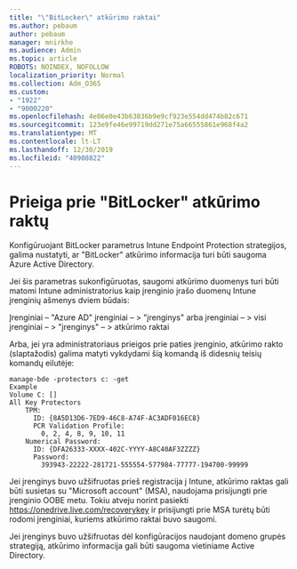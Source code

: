 ```yaml
---
title: "\"BitLocker\" atkūrimo raktai"
ms.author: pebaum
author: pebaum
manager: mnirkhe
ms.audience: Admin
ms.topic: article
ROBOTS: NOINDEX, NOFOLLOW
localization_priority: Normal
ms.collection: Adm_O365
ms.custom:
- "1922"
- "9000220"
ms.openlocfilehash: 4e06e0e43b63836b9e9cf923e554dd474b82c671
ms.sourcegitcommit: 123e9fe46e99719dd271e75a66555861e968f4a2
ms.translationtype: MT
ms.contentlocale: lt-LT
ms.lasthandoff: 12/30/2019
ms.locfileid: "40908822"
---
```

# <a name="accessing-bitlocker-recovery-keys"></a>Prieiga prie "BitLocker" atkūrimo raktų

Konfigūruojant BitLocker parametrus Intune Endpoint Protection strategijos, galima nustatyti, ar "BitLocker" atkūrimo informacija turi būti saugoma Azure Active Directory.

Jei šis parametras sukonfigūruotas, saugomi atkūrimo duomenys turi būti matomi Intune administratorius kaip įrenginio įrašo duomenų Intune įrenginių ašmenys dviem būdais:

Įrenginiai – "Azure AD" įrenginiai – > "įrenginys" arba įrenginiai – > visi įrenginiai – > "įrenginys" – > atkūrimo raktai

Arba, jei yra administratoriaus prieigos prie paties įrenginio, atkūrimo rakto (slaptažodis) galima matyti vykdydami šią komandą iš didesnių teisių komandų eilutėje:

```
manage-bde -protectors c: -get
Example
Volume C: []
All Key Protectors
    TPM:
      ID: {8A5D13D6-7ED9-46C8-A74F-AC3ADF016EC8}
      PCR Validation Profile:
        0, 2, 4, 8, 9, 10, 11
    Numerical Password:
      ID: {DFA26333-XXXX-402C-YYYY-A8C40AF3ZZZZ}
      Password:
        393943-22222-281721-555554-577984-77777-194700-99999
```
Jei įrenginys buvo užšifruotas prieš registracija į Intune, atkūrimo raktas gali būti susietas su "Microsoft account" (MSA), naudojama prisijungti prie įrenginio OOBE metu. Tokiu atveju norint pasiekti https://onedrive.live.com/recoverykey ir prisijungti prie MSA turėtų būti rodomi įrenginiai, kuriems atkūrimo raktai buvo saugomi.
 
Jei įrenginys buvo užšifruotas dėl konfigūracijos naudojant domeno grupės strategiją, atkūrimo informacija gali būti saugoma vietiniame Active Directory.
 

